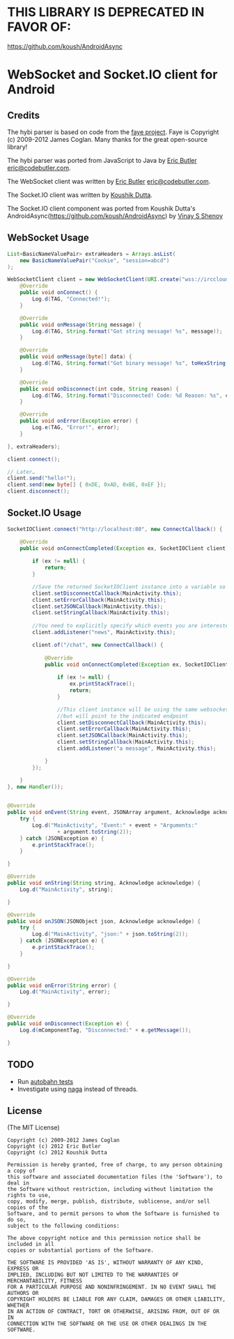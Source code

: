 # THIS LIBRARY IS DEPRECATED IN FAVOR OF:

https://github.com/koush/AndroidAsync

# WebSocket and Socket.IO client for Android

## Credits

The hybi parser is based on code from the [faye project](https://github.com/faye/faye-websocket-node). Faye is Copyright (c) 2009-2012 James Coglan. Many thanks for the great open-source library!

The hybi parser was ported from JavaScript to Java by [Eric Butler](https://twitter.com/codebutler) <eric@codebutler.com>.

The WebSocket client was written by [Eric Butler](https://twitter.com/codebutler) <eric@codebutler.com>.

The Socket.IO client was written by [Koushik Dutta](https://twitter.com/koush).

The Socket.IO client component was ported from Koushik Dutta's AndroidAsync(https://github.com/koush/AndroidAsync) by [Vinay S Shenoy](https://twitter.com/vinaysshenoy)

## WebSocket Usage

```java
List<BasicNameValuePair> extraHeaders = Arrays.asList(
    new BasicNameValuePair("Cookie", "session=abcd")
);

WebSocketClient client = new WebSocketClient(URI.create("wss://irccloud.com"), new WebSocketClient.Listener() {
    @Override
    public void onConnect() {
        Log.d(TAG, "Connected!");
    }

    @Override
    public void onMessage(String message) {
        Log.d(TAG, String.format("Got string message! %s", message));
    }

    @Override
    public void onMessage(byte[] data) {
        Log.d(TAG, String.format("Got binary message! %s", toHexString(data)));
    }

    @Override
    public void onDisconnect(int code, String reason) {
        Log.d(TAG, String.format("Disconnected! Code: %d Reason: %s", code, reason));
    }

    @Override
    public void onError(Exception error) {
        Log.e(TAG, "Error!", error);
    }

}, extraHeaders);

client.connect();

// Later… 
client.send("hello!");
client.send(new byte[] { 0xDE, 0xAD, 0xBE, 0xEF });
client.disconnect();
```

## Socket.IO Usage

```java
SocketIOClient.connect("http://localhost:80", new ConnectCallback() {

    @Override
    public void onConnectCompleted(Exception ex, SocketIOClient client) {
        
        if (ex != null) {
            return;
        }

        //Save the returned SocketIOClient instance into a variable so you can disconnect it later
        client.setDisconnectCallback(MainActivity.this);
        client.setErrorCallback(MainActivity.this);
        client.setJSONCallback(MainActivity.this);
        client.setStringCallback(MainActivity.this);
        
        //You need to explicitly specify which events you are interested in receiving
        client.addListener("news", MainActivity.this);

        client.of("/chat", new ConnectCallback() {
        
            @Override
            public void onConnectCompleted(Exception ex, SocketIOClient client) {
                
                if (ex != null) {
                    ex.printStackTrace();
                    return;
                }

                //This client instance will be using the same websocket as the original client, 
                //but will point to the indicated endpoint
                client.setDisconnectCallback(MainActivity.this);
                client.setErrorCallback(MainActivity.this);
                client.setJSONCallback(MainActivity.this);
                client.setStringCallback(MainActivity.this);
                client.addListener("a message", MainActivity.this);

            }
        });

    }
}, new Handler());

        
@Override
public void onEvent(String event, JSONArray argument, Acknowledge acknowledge) {
    try {
        Log.d("MainActivity", "Event:" + event + "Arguments:"
                + argument.toString(2));
    } catch (JSONException e) {
        e.printStackTrace();
    }

}

@Override
public void onString(String string, Acknowledge acknowledge) {
    Log.d("MainActivity", string);

}

@Override
public void onJSON(JSONObject json, Acknowledge acknowledge) {
    try {
        Log.d("MainActivity", "json:" + json.toString(2));
    } catch (JSONException e) {
        e.printStackTrace();
    }

}

@Override
public void onError(String error) {
    Log.d("MainActivity", error);

}

@Override
public void onDisconnect(Exception e) {
    Log.d(mComponentTag, "Disconnected:" + e.getMessage());

}

```



## TODO

* Run [autobahn tests](http://autobahn.ws/testsuite)
* Investigate using [naga](http://code.google.com/p/naga/) instead of threads.

## License

(The MIT License)
	
	Copyright (c) 2009-2012 James Coglan
	Copyright (c) 2012 Eric Butler 
	Copyright (c) 2012 Koushik Dutta 
	
	Permission is hereby granted, free of charge, to any person obtaining a copy of
	this software and associated documentation files (the 'Software'), to deal in
	the Software without restriction, including without limitation the rights to use,
	copy, modify, merge, publish, distribute, sublicense, and/or sell copies of the
	Software, and to permit persons to whom the Software is furnished to do so,
	subject to the following conditions:
	
	The above copyright notice and this permission notice shall be included in all
	copies or substantial portions of the Software.
	
	THE SOFTWARE IS PROVIDED 'AS IS', WITHOUT WARRANTY OF ANY KIND, EXPRESS OR
	IMPLIED, INCLUDING BUT NOT LIMITED TO THE WARRANTIES OF MERCHANTABILITY, FITNESS
	FOR A PARTICULAR PURPOSE AND NONINFRINGEMENT. IN NO EVENT SHALL THE AUTHORS OR
	COPYRIGHT HOLDERS BE LIABLE FOR ANY CLAIM, DAMAGES OR OTHER LIABILITY, WHETHER
	IN AN ACTION OF CONTRACT, TORT OR OTHERWISE, ARISING FROM, OUT OF OR IN
	CONNECTION WITH THE SOFTWARE OR THE USE OR OTHER DEALINGS IN THE SOFTWARE.
	 
